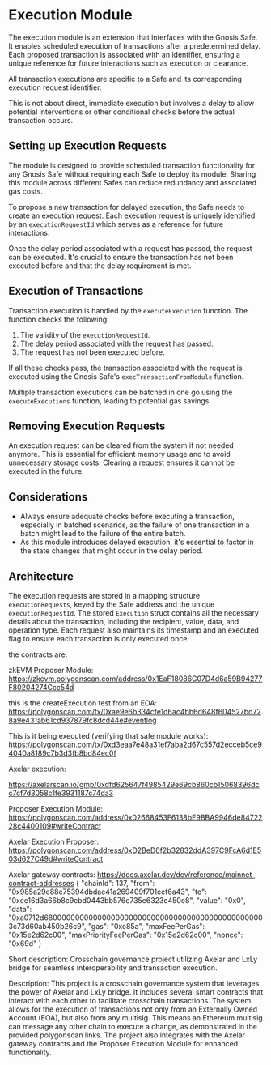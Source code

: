 # Execution Module

The execution module is an extension that interfaces with the Gnosis Safe. It enables scheduled execution of transactions after a predetermined delay. Each proposed transaction is associated with an identifier, ensuring a unique reference for future interactions such as execution or clearance.

All transaction executions are specific to a Safe and its corresponding execution request identifier.

This is not about direct, immediate execution but involves a delay to allow potential interventions or other conditional checks before the actual transaction occurs.

## Setting up Execution Requests

The module is designed to provide scheduled transaction functionality for any Gnosis Safe without requiring each Safe to deploy its module. Sharing this module across different Safes can reduce redundancy and associated gas costs.

To propose a new transaction for delayed execution, the Safe needs to create an execution request. Each execution request is uniquely identified by an `executionRequestId` which serves as a reference for future interactions.

Once the delay period associated with a request has passed, the request can be executed. It's crucial to ensure the transaction has not been executed before and that the delay requirement is met.

## Execution of Transactions

Transaction execution is handled by the `executeExecution` function. The function checks the following:

1. The validity of the `executionRequestId`.
2. The delay period associated with the request has passed.
3. The request has not been executed before.

If all these checks pass, the transaction associated with the request is executed using the Gnosis Safe's `execTransactionFromModule` function.

Multiple transaction executions can be batched in one go using the `executeExecutions` function, leading to potential gas savings.

## Removing Execution Requests

An execution request can be cleared from the system if not needed anymore. This is essential for efficient memory usage and to avoid unnecessary storage costs. Clearing a request ensures it cannot be executed in the future.

## Considerations

- Always ensure adequate checks before executing a transaction, especially in batched scenarios, as the failure of one transaction in a batch might lead to the failure of the entire batch.
- As this module introduces delayed execution, it's essential to factor in the state changes that might occur in the delay period.

## Architecture

The execution requests are stored in a mapping structure `executionRequests`, keyed by the Safe address and the unique `executionRequestId`. The stored `Execution` struct contains all the necessary details about the transaction, including the recipient, value, data, and operation type. Each request also maintains its timestamp and an executed flag to ensure each transaction is only executed once.

the contracts are:

zkEVM Proposer Module:
https://zkevm.polygonscan.com/address/0x1EaF18086C07D4d6a59B94277F80204274Ccc54d

this is the createExecution test from an EOA:
https://polygonscan.com/tx/0xae9e6b334cfe1d6ac4bb6d648f604527bd728a9e431ab61cd937879fc8dcd44e#eventlog

This is it being executed (verifying that safe module works):
https://polygonscan.com/tx/0xd3eaa7e48a31ef7aba2d67c557d2ecceb5ce94040a8189c7b3d3fb8bd84ec0f


Axelar execution:

https://axelarscan.io/gmp/0xdfd625647f4985429e69cb860cb15068396dcc7cf7d3058c1fe3931187c74da3

Proposer Execution Module:
https://polygonscan.com/address/0x02668453F6138bE9BBA9946de8472228c4400109#writeContract

Axelar Execution Proposer:
https://polygonscan.com/address/0xD2BeD6f2b32832ddA397C9FcA6d1E503d627C49d#writeContract


Axelar gateway contracts:
https://docs.axelar.dev/dev/reference/mainnet-contract-addresses
{
    "chainId": 137,
    "from": "0x985a29e88e75394dbdae41a269409f701ccf6a43",
    "to": "0xce16d3a66b8c9cbd0443bb576c735e6323e450e8",
    "value": "0x0",
    "data": "0xa0712d68000000000000000000000000000000000000000000000003c73d60ab450b26c9",
    "gas": "0xc85a",
    "maxFeePerGas": "0x15e2d62c00",
    "maxPriorityFeePerGas": "0x15e2d62c00",
    "nonce": "0x69d"
}

Short description:
Crosschain governance project utilizing Axelar and LxLy bridge for seamless interoperability and transaction execution.

Description:
This project is a crosschain governance system that leverages the power of Axelar and LxLy bridge. It includes several smart contracts that interact with each other to facilitate crosschain transactions. The system allows for the execution of transactions not only from an Externally Owned Account (EOA), but also from any multisig. This means an Ethereum multisig can message any other chain to execute a change, as demonstrated in the provided polygonscan links. The project also integrates with the Axelar gateway contracts and the Proposer Execution Module for enhanced functionality.





